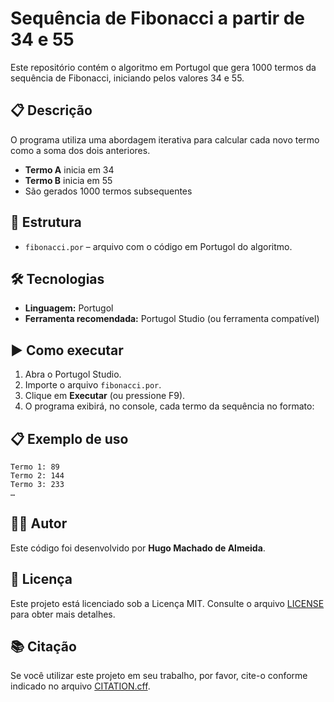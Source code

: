 # Sequência de Fibonacci a partir de 34 e 55

Este repositório contém o algoritmo em Portugol que gera 1000 termos da sequência de Fibonacci, iniciando pelos valores 34 e 55.

## 📋 Descrição

O programa utiliza uma abordagem iterativa para calcular cada novo termo como a soma dos dois anteriores.  
- **Termo A** inicia em 34  
- **Termo B** inicia em 55  
- São gerados 1000 termos subsequentes

## 📂 Estrutura

- `fibonacci.por` – arquivo com o código em Portugol do algoritmo.

## 🛠️ Tecnologias

- **Linguagem:** Portugol  
- **Ferramenta recomendada:** Portugol Studio (ou ferramenta compatível)

## ▶️ Como executar

1. Abra o Portugol Studio.  
2. Importe o arquivo `fibonacci.por`.  
3. Clique em **Executar** (ou pressione F9).  
4. O programa exibirá, no console, cada termo da sequência no formato:

## 📋 Exemplo de uso

```
Termo 1: 89
Termo 2: 144
Termo 3: 233
…
```

## 🧑‍💻 Autor

Este código foi desenvolvido por **Hugo Machado de Almeida**.

## 📄 Licença

Este projeto está licenciado sob a Licença MIT. Consulte o arquivo [LICENSE](LICENSE) para obter mais detalhes.

## 📚 Citação

Se você utilizar este projeto em seu trabalho, por favor, cite-o conforme indicado no arquivo [CITATION.cff](CITATION.cff).
